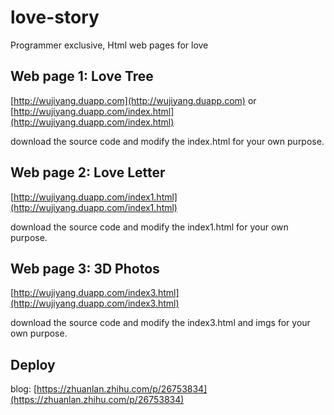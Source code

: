 # love-story
Programmer exclusive, Html web pages  for love
  

## Web page 1: Love Tree 
[http://wujiyang.duapp.com](http://wujiyang.duapp.com) or [http://wujiyang.duapp.com/index.html](http://wujiyang.duapp.com/index.html)  

download the source code and modify the index.html for your own purpose.   

## Web page 2: Love Letter  
[http://wujiyang.duapp.com/index1.html](http://wujiyang.duapp.com/index1.html)   

download the source code and modify the index1.html for your own purpose.   


## Web page 3: 3D Photos  
[http://wujiyang.duapp.com/index3.html](http://wujiyang.duapp.com/index3.html)   

download the source code and modify the index3.html and imgs for your own purpose.  


## Deploy    

blog: [https://zhuanlan.zhihu.com/p/26753834](https://zhuanlan.zhihu.com/p/26753834)